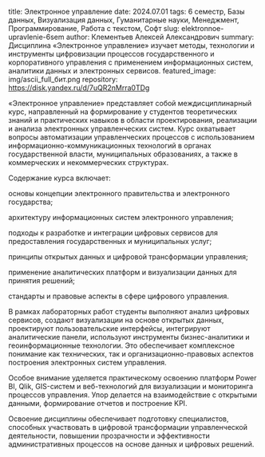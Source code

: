 title: Электронное управление
date: 2024.07.01
tags: 6 семестр, Базы данных, Визуализация данных, Гуманитарные науки, Менеджмент, Программирование, Работа с текстом, Софт
slug: elektronnoe-upravlenie-6sem
author: Клементьев Алексей Александрович
summary: Дисциплина «Электронное управление» изучает методы, технологии и инструменты цифровизации процессов государственного и корпоративного управления с применением информационных систем, аналитики данных и электронных сервисов.
featured_image: img/ascii_full_бит.png
repository: https://disk.yandex.ru/d/7uQR2nMrra0TDg

«Электронное управление» представляет собой междисциплинарный курс, направленный на формирование у студентов теоретических знаний и практических навыков в области проектирования, реализации и анализа электронных управленческих систем. Курс охватывает вопросы автоматизации управленческих процессов с использованием информационно-коммуникационных технологий в органах государственной власти, муниципальных образованиях, а также в коммерческих и некоммерческих структурах.

Содержание курса включает:
основы концепции электронного правительства и электронного государства;
архитектуру информационных систем электронного управления;
подходы к разработке и интеграции цифровых сервисов для предоставления государственных и муниципальных услуг;
принципы открытых данных и цифровой трансформации управления;
применение аналитических платформ и визуализации данных для принятия решений;
стандарты и правовые аспекты в сфере цифрового управления.

В рамках лабораторных работ студенты выполняют анализ цифровых сервисов, создают визуализации на основе открытых данных, проектируют пользовательские интерфейсы, интегрируют аналитические панели, используют инструменты бизнес-аналитики и геоинформационные технологии. Это обеспечивает комплексное понимание как технических, так и организационно-правовых аспектов построения электронных систем управления.
Особое внимание уделяется практическому освоению платформ Power BI, Qlik, GIS-систем и веб-технологий для визуализации и мониторинга процессов управления. Упор делается на взаимодействие с открытыми данными, формирование отчетов и построение KPI.
Освоение дисциплины обеспечивает подготовку специалистов, способных участвовать в цифровой трансформации управленческой деятельности, повышении прозрачности и эффективности административных процессов на основе данных и цифровых решений.

